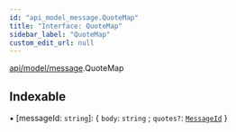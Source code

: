 ```yaml
---
id: "api_model_message.QuoteMap"
title: "Interface: QuoteMap"
sidebar_label: "QuoteMap"
custom_edit_url: null
---
```


[api/model/message](/api/modules/api_model_message.md).QuoteMap

## Indexable

▪ [messageId: `string`]: { `body`: `string` ; `quotes?`: [`MessageId`](/api/types/api_model_aliases.MessageId.md)  }
